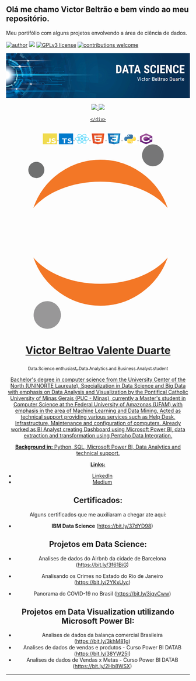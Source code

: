 ## Olá me chamo Victor Beltrão e bem vindo ao meu repositório.
Meu portifólio com alguns projetos envolvendo a área de ciência de dados.

[![author](https://img.shields.io/badge/author-carlosfab-red.svg)](https://www.linkedin.com/in/carlosfab) [![](https://img.shields.io/badge/python-3.7+-blue.svg)](https://www.python.org/downloads/release/python-365/) [![GPLv3 license](https://img.shields.io/badge/License-GPLv3-blue.svg)](http://perso.crans.org/besson/LICENSE.html) [![contributions welcome](https://img.shields.io/badge/contributions-welcome-brightgreen.svg?style=flat)](https://github.com/carlosfab/data_science/issues)

<p align="center">
  <img src="https://raw.githubusercontent.com/victorbeltrao12/Data_science_main/master/banner.png" >
</p>

<div align="center">
  <a href="https://github.com/victorbeltrao12">
  <img height="180em" src="https://github-readme-stats.vercel.app/api?username=victorbeltrao12&show_icons=true&theme=dark&include_all_commits=true&count_private=true"/>
  <img height="180em" src="https://github-readme-stats.vercel.app/api/top-langs/?username=victorbeltrao12&layout=compact&langs_count=7&theme=dark"/>

    </div>
<div style="display: inline_block"><br>
  <img align="center" alt="Rafa-Js" height="30" width="40" src="https://raw.githubusercontent.com/devicons/devicon/master/icons/javascript/javascript-plain.svg">
  <img align="center" alt="Rafa-Ts" height="30" width="40" src="https://raw.githubusercontent.com/devicons/devicon/master/icons/typescript/typescript-plain.svg">
  <img align="center" alt="Rafa-React" height="30" width="40" src="https://raw.githubusercontent.com/devicons/devicon/master/icons/react/react-original.svg">
  <img align="center" alt="Rafa-HTML" height="30" width="40" src="https://raw.githubusercontent.com/devicons/devicon/master/icons/html5/html5-original.svg">
  <img align="center" alt="Rafa-CSS" height="30" width="40" src="https://raw.githubusercontent.com/devicons/devicon/master/icons/css3/css3-original.svg">
  <img align="center" alt="Rafa-Python" height="30" width="40" src="https://raw.githubusercontent.com/devicons/devicon/master/icons/python/python-original.svg">
  <img align="center" alt="Rafa-Csharp" height="30" width="40" src="https://raw.githubusercontent.com/devicons/devicon/master/icons/csharp/csharp-original.svg">
  <svg xmlns="http://www.w3.org/2000/svg" viewBox="0 0 128 128"><path d="M109.766 7.281a7.691 7.691 0 01-1.09 4.282 7.583 7.583 0 01-3.262 2.949 7.49 7.49 0 01-4.34.62 7.525 7.525 0 01-3.953-1.913A7.642 7.642 0 0195.137 5a7.606 7.606 0 012.629-3.531 7.509 7.509 0 014.136-1.461 7.51 7.51 0 015.422 1.996 7.627 7.627 0 012.438 5.273zm0 0" fill="#767677"/><path d="M65.758 96.79c-20.098 0-37.649-7.364-46.766-18.267a49.95 49.95 0 0018.102 24.254 49.251 49.251 0 0028.676 9.215 49.279 49.279 0 0028.675-9.215 49.917 49.917 0 0018.094-24.254C103.406 89.426 85.855 96.79 65.758 96.79zm0 0M65.75 25.883c20.098 0 37.652 7.367 46.766 18.265a49.95 49.95 0 00-18.102-24.253 49.27 49.27 0 00-28.672-9.22 49.27 49.27 0 00-28.672 9.22A49.909 49.909 0 0018.97 44.148C28.102 33.27 45.652 25.883 65.75 25.883zm0 0" fill="#f37726"/><path d="M38.164 117.984a9.671 9.671 0 01-1.371 5.399 9.5 9.5 0 01-9.59 4.504 9.405 9.405 0 01-4.98-2.418 9.671 9.671 0 01-2.809-4.797 9.73 9.73 0 01.313-5.567 9.624 9.624 0 013.328-4.453 9.466 9.466 0 0112.043.688 9.63 9.63 0 013.066 6.648zm0 0" fill="#989798"/><path d="M21.285 23.418a5.53 5.53 0 01-3.14-.816 5.627 5.627 0 01-2.618-5.672 5.612 5.612 0 011.407-2.95 5.593 5.593 0 012.789-1.664 5.46 5.46 0 013.238.184 5.539 5.539 0 012.586 1.969 5.66 5.66 0 01-.399 7.129 5.557 5.557 0 01-3.867 1.82zm0 0" fill="#6f7070"/></svg>
</div>
  
##
    
# Victor Beltrao Valente Duarte
<sub>Data Science enthusiast, Data Analytics and Business Analyst student</sub>

Bachelor's degree in computer science from the University Center of the North (UNINORTE Laureate), Specialization in Data Science and Big Data with emphasis on Data Analysis and Visualization by the Pontifical Catholic University of Minas Gerais (PUC - Minas), currently a Master's student in Computer Science at the Federal University of Amazonas (UFAM) with emphasis in the area of Machine Learning and Data Mining, Acted as technical support providing various services such as Help Desk, Infrastructure, Maintenance and configuration of computers. Already worked as BI Analyst creating Dashboard using Microsoft Power BI, data extraction and transformation using Pentaho Data Integration.


**Background in:** Python, SQL, Microsoft Power BI, Data Analytics and technical support.

**Links:**
* [LinkedIn](https://www.linkedin.com/in/victorbeltrao/)
* [Medium](https://medium.com/@victorbeltraoduarte)

## Certificados:
Alguns certificados que me auxiliaram a chegar ate aqui:
* **IBM Data Science** (https://bit.ly/37dYD98)

## Projetos em Data Science:
* Analises de dados do Airbnb da cidade de Barcelona (https://bit.ly/3f61BiG)

* Analisando os Crimes no Estado do Rio de Janeiro (https://bit.ly/2YKxUyc)

* Panorama do COVID-19 no Brasil (https://bit.ly/3jqvCww)

## Projetos em Data Visualization utilizando Microsoft Power BI:

* Analises de dados da balança comercial Brasileira (https://bit.ly/3khM81g)
* Analises de dados de vendas e produtos - Curso Power BI DATAB (https://bit.ly/38YW25I)
* Analises de dados de Vendas x Metas -  Curso Power BI DATAB (https://bit.ly/2Hb8WSX)
---
